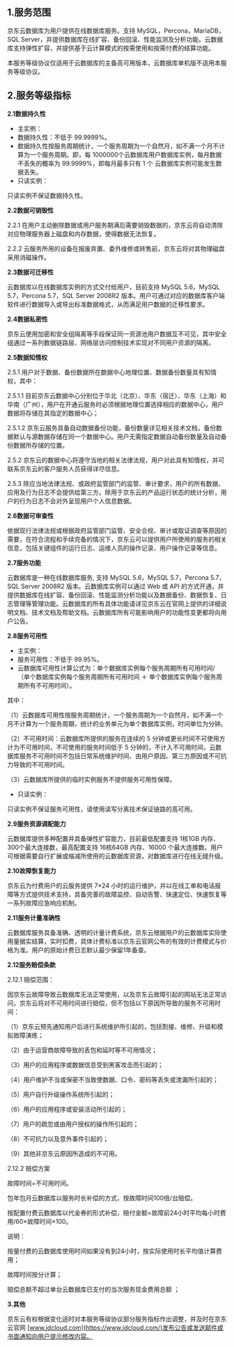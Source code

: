 ## **1.服务范围**

京东云数据库为用户提供在线数据库服务。支持 MySQL，Percona，MariaDB，SQL Server，并提供数据库在线扩容、备份回滚、性能监测及分析功能。云数据库支持弹性扩容，并提供基于云计算模式的按需使用和按需付费的结算功能。
 
本服务等级协议仅适用于云数据库的主备高可用版本，云数据库单机版不适用本服务等级协议。

## **2.服务等级指标**

**2.1数据持久性**

- 主实例：
- 数据持久性：不低于 99.9999%。
- 数据持久性按服务周期统计，一个服务周期为一个自然月，如不满一个月不计算为一个服务周期。即，每 1000000个云数据库用户数据库实例，每月数据不丢失的概率为 99.9999%，即每月最多只有 1 个 云数据库实例可能发生数据丢失。
- 只读实例：

只读实例不保证数据持久性。

**2.2数据可销毁性**

   2.2.1 在用户主动删除数据或用户服务期满后需要销毁数据的，京东云将自动清除对应物理服务器上磁盘和内存数据，使得数据无法恢复。

   2.2.2 云服务所用的设备在报废弃置、委外维修或转售前，京东云将对其物理磁盘采用消磁操作。

**2.3数据可迁移性**

云数据库以在线数据库实例的方式交付给用户，目前支持 MySQL 5.6，MySQL 5.7，Percona 5.7，SQL Server 2008R2 版本。用户可通过对应的数据库客户端软件进行数据导入或导出标准数据格式，从而满足用户数据的迁移性要求。

**2.4数据私密性**

京东云使用加密和安全组隔离等手段保证同一资源池用户数据互不可见，其中安全组通过一系列数据链路层、网络层访问控制技术实现对不同用户资源的隔离。

**2.5数据知情权**

   2.5.1 用户对于数据、备份数据所在数据中心地理位置、数据备份数量具有知情权，其中：

   2.5.1.1 目前京东云数据中心分别位于华北（北京）、华东（宿迁）、华东（上海）和华南（广州），用户在开通云服务时必须根据地理位置选择相应的数据中心，用户数据将存储在其指定的数据中心；

   2.5.1.2 京东云服务具备自动数据备份功能，备份数量详见相关技术文档，备份数据默认与源数据存储在同一个数据中心。用户无需指定数据自动备份数量及自动备份数据所存储的位置。

   2.5.2 京东云的数据中心将遵守当地的相关法律法规，用户对此具有知情权，并可联系京东云的客户服务人员获得详尽信息。

   2.5.3 除应当地法律法规、或政府监管部门的监管、审计要求，用户的所有数据、应用及行为日志不会提供给第三方。除用于京东云的产品运行状态的统计分析，用户的行为日志不会对外呈现用户个人信息数据。

**2.6数据可审查性**

依据现行法律法规或根据政府监管部门监管、安全合规、审计或取证调查等原因的需要，在符合流程和手续完备的情况下，京东云可以提供用户所使用的服务的相关信息，包括关键组件的运行日志、运维人员的操作记录、用户操作记录等信息。

**2.7服务功能**

云数据库是一种在线数据库服务, 支持 MySQL 5.6，MySQL 5.7，Percona 5.7，SQL Server 2008R2 版本。云数据库实例可以通过 Web 或 API 的方式开通，并提供数据库在线扩容、备份回滚、性能监测分析功能以及数据备份、数据恢复、日志管理等管理功能。云数据库的所有具体功能请详见京东云在官网上提供的详细说明文档、技术文档及帮助文档。云数据库所有可能影响用户的功能性变更都将向用户公告。

**2.8服务可用性**

- 主实例：
- 服务可用性：不低于 99.95%。
- 云数据库可用性计算公式为：单个数据库实例每个服务周期所有可用时间/（单个数据库实例每个服务周期所有可用时间 ＋ 单个数据库实例每个服务周期所有不可用时间）。

其中：

（1）云数据库可用性按服务周期统计，一个服务周期为一个自然月，如不满一个月不计算为一个服务周期，统计的业务单元为单个数据库实例，时间单位为分钟。

（2）不可用时间：云数据库所提供的服务在连续的 5 分钟或更长时间不可使用方计为不可用时间，不可使用的服务时间低于 5 分钟的，不计入不可用时间，云数据库服务不可用时间不包括日常系统维护时间、由用户原因、第三方原因或不可抗力导致的不可用时间。

（3）云数据库所提供的临时实例服务不提供服务可用性保障。

- 只读实例：

只读实例不保证服务可用性，请使用读写分离技术保证链路的高可用。

**2.9服务资源调配能力**

云数据库提供多种配置并具备弹性扩容能力，目前最低配置支持 1核1GB 内存、300个最大连接数，最高配置支持 16核64GB 内存、16000 个最大连接数。用户可根据需要自行扩展或缩减所使用的云数据库资源，对数据库进行在线无缝升级。

**2.10故障恢复能力**

京东云为付费用户的云服务提供 7×24 小时的运行维护，并以在线工单和电话报障等方式提供技术支持，具备完善的故障监控、自动告警、快速定位、快速恢复等一系列故障应急响应机制。

**2.11服务计量准确性**

云数据库服务具备准确、透明的计量计费系统，京东云根据用户的云数据库实际使用量据实结算，实时扣费，具体计费标准以京东云官网公布的有效的计费模式与价格为准。用户的原始计费日志默认最少保留1年备查。

**2.12服务赔偿条款**

   2.12.1 赔偿范围：

因京东云故障导致云数据库无法正常使用，以及京东云故障引起的网站无法正常访问，京东云将对不可用时间进行赔偿，但不包括以下原因所导致的服务不可用时间：

（1）京东云预先通知用户后进行系统维护所引起的，包括割接、维修、升级和模拟故障演练；

（2）由于运营商故障导致的丢包和延时等不可用情况；

（3）用户的应用程序或数据信息受到黑客攻击而引起的；

（4）用户维护不当或保密不当致使数据、口令、密码等丢失或泄漏所引起的；

（5）用户自行升级操作系统所引起的；

（6）用户的应用程序或安装活动所引起的；

（7）用户的疏忽或由用户授权的操作所引起的；

（8）不可抗力以及意外事件引起的；

（9）其他非京东云原因所造成的不可用。

   2.12.2 赔偿方案
   
故障时间=不可用时间。

包年包月云数据库以服务时长补偿的方式，按故障时间100倍/台赔偿。

按配置付费云数据库以代金券的形式补偿，赔付金额=故障前24小时平均每小时费用/60×故障时间×100。

说明：

按量付费的云数据库使用时间如果没有到24小时，按实际使用时长平均值计算费用；

故障时间按分计算；

赔偿总额不超过单台云数据库已支付的当次服务现金费用总额 ；

**3.其他**

京东云有权根据变化适时对本服务等级协议部分服务指标作出调整，并及时在京东云官网 [www.jdcloud.com](https://www.jdcloud.com/)发布公告或发送邮件或书面通知向用户提示修改内容。
